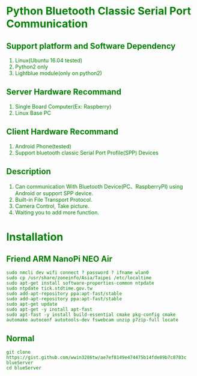 # <font color="Green">Python Bluetooth Classic Serial Port Communication<font>
## Support platform and Software Dependency
1. Linux(Ubuntu 16.04 tested)
2. Python2 only
3. Lightblue module(only on python2)
## Server Hardware Recommand
1. Single Board Computer(Ex: Raspberry)
2. Linux Base PC
## Client Hardware Recommand
1. Android Phone(tested)
2. Support bluetooth classic Serial Port Profile(SPP) Devices
## Description
1. Can communication With Bluetooth Device(PC、RaspberryPI) using Android or support SPP device.
2. Built-in File Transport Protocol.
3. Camera Control, Take picture.
4. Waiting you to add more function.
# Installation
## Friend ARM NanoPi NEO Air
```bash=
sudo nmcli dev wifi connect ? password ? ifname wlan0
sudo cp /usr/share/zoneinfo/Asia/Taipei /etc/localtime
sudo apt-get install software-properties-common ntpdate
sudo ntpdate tick.stdtime.gov.tw
sudo add-apt-repository ppa:apt-fast/stable
sudo add-apt-repository ppa:apt-fast/stable
sudo apt-get update
sudo apt-get -y install apt-fast
sudo apt-fast -y install build-essential cmake pkg-config cmake automake autoconf autotools-dev fswebcam unzip p7zip-full locate 
```
## Normal
```bash=
git clone https://gist.github.com/wwin3286tw/ae7ef8149e474475b14fde89b7c8783c blueServer
cd blueServer
```
